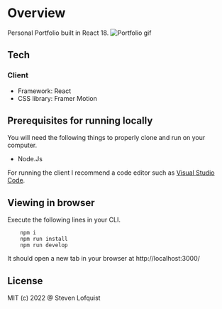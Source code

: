 # Overview

Personal Portfolio built in React 18.
![Portfolio gif](./client/src/assets/images/Portfolio.gif)

## Tech
### Client
* Framework: React
* CSS library: Framer Motion

## Prerequisites for running locally

You will need the following things to properly clone and run on your computer.

* Node.Js

For running the client I recommend a code editor such as [Visual Studio Code](https://code.visualstudio.com/).


## Viewing in browser
Execute the following lines in your CLI.
```
    npm i
    npm run install
    npm run develop
```
It should open a new tab in your browser at http://localhost:3000/

## License

MIT (c) 2022 @ Steven Lofquist

